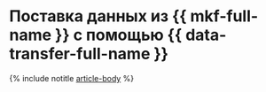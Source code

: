 # Поставка данных из {{ mkf-full-name }} с помощью {{ data-transfer-full-name }}

{% include notitle [article-body](../../_tutorials/datatransfer/mkf-to-mpg.md) %}
